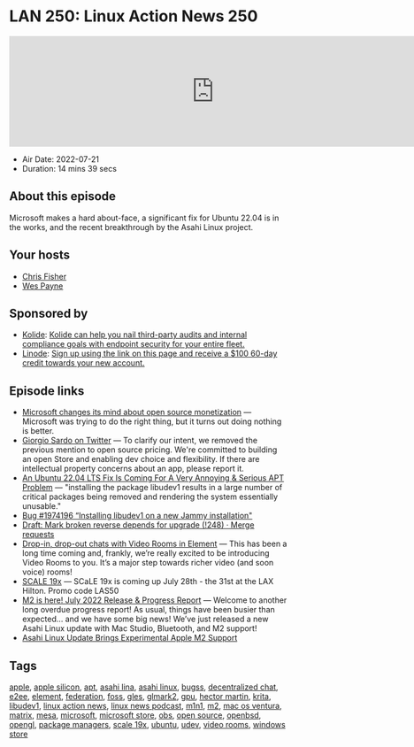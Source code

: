 # LAN 250: Linux Action News 250

<iframe src="https://player.fireside.fm/v2/DAcK9LdX+ZLzPUtJV?theme=dark" width="740" height="200" frameborder="0" scrolling="no"></iframe>

* Air Date: 2022-07-21
* Duration: 14 mins 39 secs

## About this episode

Microsoft makes a hard about-face, a significant fix for Ubuntu 22.04 is in the works, and the recent breakthrough by the Asahi Linux project.

## Your hosts
* [Chris Fisher](https://linuxactionnews.com/hosts/chris)
* [Wes Payne](https://linuxactionnews.com/hosts/wes)

## Sponsored by

  * [Kolide](https://l.kolide.co/3klbWzr): [Kolide can help you nail third-party audits and internal compliance goals with endpoint security for your entire fleet. ](https://l.kolide.co/3klbWzr)
  * [Linode](http://linode.com/lan): [Sign up using the link on this page and receive a $100 60-day credit towards your new account. ](http://linode.com/lan)



## Episode links

  * [Microsoft changes its mind about open source monetization](https://www.pcgamer.com/microsoft-store-u-turn-open-source/ "Microsoft changes its mind about open source monetization") — Microsoft was trying to do the right thing, but it turns out doing nothing is better.
  * [Giorgio Sardo on Twitter](https://twitter.com/gisardo/status/1549055495243194371 "Giorgio Sardo on Twitter") — To clarify our intent, we removed the previous mention to open source pricing. We're committed to building an open Store and enabling dev choice and flexibility. If there are intellectual property concerns about an app, please report it.
  * [An Ubuntu 22.04 LTS Fix Is Coming For A Very Annoying & Serious APT Problem](https://www.phoronix.com/scan.php?page=news_item&px=Ubuntu-22.04-APT-Breaks-Things "An Ubuntu 22.04 LTS Fix Is Coming For A Very Annoying & Serious APT Problem") — "installing the package libudev1 results in a large number of critical packages being removed and rendering the system essentially unusable."
  * [Bug #1974196 “Installing libudev1 on a new Jammy installation"](https://bugs.launchpad.net/ubuntu/+source/apt/+bug/1974196 "Bug #1974196 “Installing libudev1 on a new Jammy installation")
  * [Draft: Mark broken reverse depends for upgrade (!248) · Merge requests](https://salsa.debian.org/apt-team/apt/-/merge_requests/248 "Draft: Mark broken reverse depends for upgrade \(!248\) · Merge requests")
  * [Drop-in, drop-out chats with Video Rooms in Element](https://element.io/blog/drop-in-drop-out-chats-with-video-rooms-and-a-new-search-experience "Drop-in, drop-out chats with Video Rooms in Element") — This has been a long time coming and, frankly, we’re really excited to be introducing Video Rooms to you. It’s a major step towards richer video (and soon voice) rooms!
  * [SCALE 19x](https://www.socallinuxexpo.org/blog/scale-19x-and-covid-19 "SCALE 19x") — SCaLE 19x is coming up July 28th - the 31st at the LAX Hilton. Promo code LAS50
  * [M2 is here! July 2022 Release & Progress Report](https://asahilinux.org/2022/07/july-2022-release/ "M2 is here! July 2022 Release & Progress Report") — Welcome to another long overdue progress report! As usual, things have been busier than expected… and we have some big news! We’ve just released a new Asahi Linux update with Mac Studio, Bluetooth, and M2 support!
  * [Asahi Linux Update Brings Experimental Apple M2 Support](https://www.phoronix.com/scan.php?page=news_item&px=Asahi-Linux-Apple-M2-Initial "Asahi Linux Update Brings Experimental Apple M2 Support")



## Tags

[apple](https://linuxactionnews.com/tags/apple), [apple silicon](https://linuxactionnews.com/tags/apple%20silicon), [apt](https://linuxactionnews.com/tags/apt), [asahi lina](https://linuxactionnews.com/tags/asahi%20lina), [asahi linux](https://linuxactionnews.com/tags/asahi%20linux), [bugss](https://linuxactionnews.com/tags/bugss), [decentralized chat](https://linuxactionnews.com/tags/decentralized%20chat), [e2ee](https://linuxactionnews.com/tags/e2ee), [element](https://linuxactionnews.com/tags/element), [federation](https://linuxactionnews.com/tags/federation), [foss](https://linuxactionnews.com/tags/foss), [gles](https://linuxactionnews.com/tags/gles), [glmark2](https://linuxactionnews.com/tags/glmark2), [gpu](https://linuxactionnews.com/tags/gpu), [hector martin](https://linuxactionnews.com/tags/hector%20martin), [krita](https://linuxactionnews.com/tags/krita), [libudev1](https://linuxactionnews.com/tags/libudev1), [linux action news](https://linuxactionnews.com/tags/linux%20action%20news), [linux news podcast](https://linuxactionnews.com/tags/linux%20news%20podcast), [m1n1](https://linuxactionnews.com/tags/m1n1), [m2](https://linuxactionnews.com/tags/m2), [mac os ventura](https://linuxactionnews.com/tags/mac%20os%20ventura), [matrix](https://linuxactionnews.com/tags/matrix), [mesa](https://linuxactionnews.com/tags/mesa), [microsoft](https://linuxactionnews.com/tags/microsoft), [microsoft store](https://linuxactionnews.com/tags/microsoft%20store), [obs](https://linuxactionnews.com/tags/obs), [open source](https://linuxactionnews.com/tags/open%20source), [openbsd](https://linuxactionnews.com/tags/openbsd), [opengl](https://linuxactionnews.com/tags/opengl), [package managers](https://linuxactionnews.com/tags/package%20managers), [scale 19x](https://linuxactionnews.com/tags/scale%2019x), [ubuntu](https://linuxactionnews.com/tags/ubuntu), [udev](https://linuxactionnews.com/tags/udev), [video rooms](https://linuxactionnews.com/tags/video%20rooms), [windows store](https://linuxactionnews.com/tags/windows%20store)